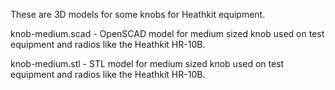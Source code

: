 These are 3D models for some knobs for Heathkit equipment.

knob-medium.scad - OpenSCAD model for medium sized knob used on test equipment and radios like the Heathkit HR-10B.

knob-medium.stl - STL model for medium sized knob used on test equipment and radios like the Heathkit HR-10B.

